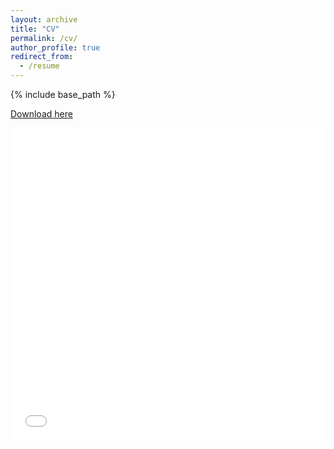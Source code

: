 ```yaml
---
layout: archive
title: "CV"
permalink: /cv/
author_profile: true
redirect_from:
  - /resume
---
```

{% include base_path %}

[Download here](/files/Sylvia_Amihere_Curriculum_Vitae.pdf)

<iframe src="/files/Sylvia_Amihere_Curriculum_Vitae.pdf" width="100%" height="500" frameborder="no" border="0" marginwidth="0" marginheight="0"></iframe>